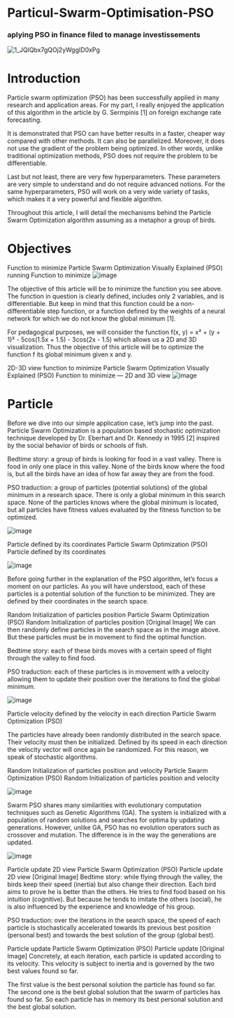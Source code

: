 # Particul-Swarm-Optimisation-PSO
<h3>aplying PSO in finance filed to manage investissements</h3>

![1_JQlQbx7gQOj2yWggID0xPg](https://user-images.githubusercontent.com/54851310/175163522-a73b7231-92aa-4f54-86d7-f54dbfc65692.gif)


# Introduction


Particle swarm optimization (PSO) has been successfully applied in many research and application areas. For my part, I really enjoyed the application of this algorithm in the article by G. Sermpinis [1] on foreign exchange rate forecasting.

It is demonstrated that PSO can have better results in a faster, cheaper way compared with other methods. It can also be parallelized. Moreover, it does not use the gradient of the problem being optimized. In other words, unlike traditional optimization methods, PSO does not require the problem to be differentiable.

Last but not least, there are very few hyperparameters. These parameters are very simple to understand and do not require advanced notions. For the same hyperparameters, PSO will work on a very wide variety of tasks, which makes it a very powerful and flexible algorithm.

Throughout this article, I will detail the mechanisms behind the Particle Swarm Optimization algorithm assuming as a metaphor a group of birds.

# Objectives


Function to minimize Particle Swarm Optimization Visually Explained (PSO) running
Function to minimize 
![image](https://user-images.githubusercontent.com/54851310/175163144-aa0e98cd-0c01-43f2-8b50-9a3b8f4093d5.png)

The objective of this article will be to minimize the function you see above. The function in question is clearly defined, includes only 2 variables, and is differentiable. But keep in mind that this function could be a non-differentiable step function, or a function defined by the weights of a neural network for which we do not know the global minimum [1].

For pedagogical purposes, we will consider the function f(x, y) = x² + (y + 1)² - 5cos(1.5x + 1.5) - 3cos(2x - 1.5) which allows us a 2D and 3D visualization. Thus the objective of this article will be to optimize the function f its global minimum given x and y.

2D-3D view function to minimize Particle Swarm Optimization Visually Explained (PSO)
Function to minimize — 2D and 3D view 
![image](https://user-images.githubusercontent.com/54851310/175163185-a08b1450-6417-41dd-bd9d-845266921046.png)

# Particle


Before we dive into our simple application case, let’s jump into the past. Particle Swarm Optimization is a population based stochastic optimization technique developed by Dr. Eberhart and Dr. Kennedy in 1995 [2] inspired by the social behavior of birds or schools of fish.

Bedtime story: a group of birds is looking for food in a vast valley. There is food in only one place in this valley. None of the birds know where the food is, but all the birds have an idea of how far away they are from the food.

PSO traduction: a group of particles (potential solutions) of the global minimum in a research space. There is only a global minimum in this search space. None of the particles knows where the global minimum is located, but all particles have fitness values evaluated by the fitness function to be optimized.


![image](https://user-images.githubusercontent.com/54851310/175163269-7478a8fd-7692-4b69-b8c3-d0f4e972fbda.png)


Particle defined by its coordinates Particle Swarm Optimization (PSO)
Particle defined by its coordinates


![image](https://user-images.githubusercontent.com/54851310/175163303-28925589-a3fb-4d8e-8fee-ce90251eb51d.png)

Before going further in the explanation of the PSO algorithm, let’s focus a moment on our particles. As you will have understood, each of these particles is a potential solution of the function to be minimized. They are defined by their coordinates in the search space.

Random Initialization of particles position Particle Swarm Optimization (PSO)
Random Initialization of particles position [Original Image]
We can then randomly define particles in the search space as in the image above. But these particles must be in movement to find the optimal function.

Bedtime story: each of these birds moves with a certain speed of flight through the valley to find food.

PSO traduction: each of these particles is in movement with a velocity allowing them to update their position over the iterations to find the global minimum.

![image](https://user-images.githubusercontent.com/54851310/175790223-d880dba6-b259-41fe-9499-d61820f61619.png)


Particle velocity defined by the velocity in each direction Particle Swarm Optimization (PSO)


The particles have already been randomly distributed in the search space. Their velocity must then be initialized. Defined by its speed in each direction the velocity vector will once again be randomized. For this reason, we speak of stochastic algorithms.

Random Initialization of particles position and velocity Particle Swarm Optimization (PSO)
Random Initialization of particles position and velocity 

![image](https://user-images.githubusercontent.com/54851310/175790294-1f2f4eda-b6c0-4cf0-93f2-bf3a5c02fa72.png)

Swarm
PSO shares many similarities with evolutionary computation techniques such as Genetic Algorithms (GA). The system is initialized with a population of random solutions and searches for optima by updating generations. However, unlike GA, PSO has no evolution operators such as crossover and mutation. The difference is in the way the generations are updated.

![image](https://user-images.githubusercontent.com/54851310/176122937-dbf346d8-090c-405b-bfbf-a7de22ec9ec2.png)


Particle update 2D view Particle Swarm Optimization (PSO)
Particle update 2D view [Original Image]
Bedtime story: while flying through the valley, the birds keep their speed (inertia) but also change their direction. Each bird aims to prove he is better than the others. He tries to find food based on his intuition (cognitive). But because he tends to imitate the others (social), he is also influenced by the experience and knowledge of his group.

PSO traduction: over the iterations in the search space, the speed of each particle is stochastically accelerated towards its previous best position (personal best) and towards the best solution of the group (global best).

Particle update Particle Swarm Optimization (PSO)
Particle update [Original Image]
Concretely, at each iteration, each particle is updated according to its velocity. This velocity is subject to inertia and is governed by the two best values found so far.

The first value is the best personal solution the particle has found so far. The second one is the best global solution that the swarm of particles has found so far. So each particle has in memory its best personal solution and the best global solution.



